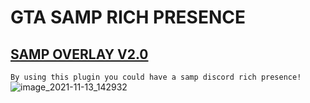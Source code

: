 # GTA SAMP RICH PRESENCE
## [SAMP OVERLAY V2.0](https://github.com/Kotaro-123/SAMP-DISCORD-RICH-PRESENCE/releases/tag/samp_discord_rich_presence)
`By using this plugin you could have a samp discord rich presence!`
![image_2021-11-13_142932](https://user-images.githubusercontent.com/74816783/141608768-9b84af64-9c42-4e63-859d-39766fb78573.png)
